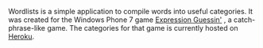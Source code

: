 Wordlists is a simple application to compile words into useful categories. It
was created for the Windows Phone 7 game
[Expression Guessin'](http://www.windowsphone.com/en-US/apps/2e0e62cd-4856-40f6-99ce-2f783e601c81)
, a catch-phrase-like game. The categories for that game is currently hosted on
[Heroku](http://wordlists.heroku.com).
